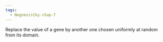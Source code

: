 ```yaml
---
tags:
  - Negnevistky-chap-7
---
```

Replace the value of a gene by another one chosen uniformly at random from its domain.